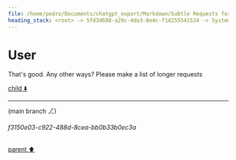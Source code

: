 ```yaml
---
file: /home/pedro/Documents/chatgpt_export/Markdown/Subtle Requests for Desires.md
heading_stack: <root> -> 5fd3d688-a29c-4da3-8e4c-f1d255541524 -> System -> 271810fb-7f77-48e7-bc9c-aaf8edae9ab8 -> System -> aaa274a4-0e5d-47b2-a280-407665cd4895 -> User -> 61bf4360-f89b-4b5d-b962-4d1399827687 -> Assistant -> aaa29802-3026-4316-b4f7-d9a276725c31 -> User -> fc207a2a-c4d2-4601-b1bc-820788a00339 -> Assistant -> aaa23cde-cf86-4ced-b246-5f79571cb826 -> User
---
```

# User

That's good. Any other ways? Please make a list of longer requests

[child ⬇️](#f3150e03-c922-488d-8cea-bb0b33b0ec3a)

---

(main branch ⎇)
###### f3150e03-c922-488d-8cea-bb0b33b0ec3a
[parent ⬆️](#aaa23cde-cf86-4ced-b246-5f79571cb826)
